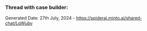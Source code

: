 ### Thread with case builder:
Generated Date: 27th July, 2024 - https://spiderai.minto.ai/shared-chat/LqWubv
